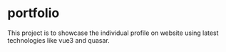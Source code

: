 # portfolio
This project is to showcase the individual profile on website using latest technologies like vue3 and quasar.
